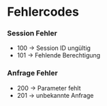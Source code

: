 # Fehlercodes

### Session Fehler
* 100 -> Session ID ungültig
* 101 -> Fehlende Berechtigung

### Anfrage Fehler
* 200 -> Parameter fehlt
* 201 -> unbekannte Anfrage